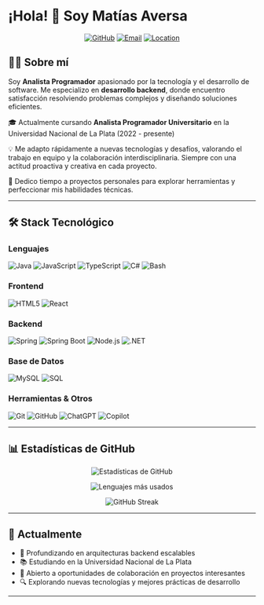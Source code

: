 # ¡Hola! 👋 Soy Matías Aversa

<div align="center">
  
[![GitHub](https://img.shields.io/badge/GitHub-matiAversa-181717?style=for-the-badge&logo=github)](https://github.com/matiAversa)
[![Email](https://img.shields.io/badge/Email-Matiasaversa04@gmail.com-D14836?style=for-the-badge&logo=gmail&logoColor=white)](mailto:Matiasaversa04@gmail.com)
[![Location](https://img.shields.io/badge/Ubicación-La_Plata,_Argentina-4285F4?style=for-the-badge&logo=google-maps&logoColor=white)]()

</div>

## 👨‍💻 Sobre mí

Soy **Analista Programador** apasionado por la tecnología y el desarrollo de software. Me especializo en **desarrollo backend**, donde encuentro satisfacción resolviendo problemas complejos y diseñando soluciones eficientes. 

🎓 Actualmente cursando **Analista Programador Universitario** en la Universidad Nacional de La Plata (2022 - presente)

💡 Me adapto rápidamente a nuevas tecnologías y desafíos, valorando el trabajo en equipo y la colaboración interdisciplinaria. Siempre con una actitud proactiva y creativa en cada proyecto.

🚀 Dedico tiempo a proyectos personales para explorar herramientas y perfeccionar mis habilidades técnicas.

---

## 🛠️ Stack Tecnológico

### Lenguajes
![Java](https://img.shields.io/badge/Java-ED8B00?style=for-the-badge&logo=openjdk&logoColor=white)
![JavaScript](https://img.shields.io/badge/JavaScript-F7DF1E?style=for-the-badge&logo=javascript&logoColor=black)
![TypeScript](https://img.shields.io/badge/TypeScript-007ACC?style=for-the-badge&logo=typescript&logoColor=white)
![C#](https://img.shields.io/badge/C%23-239120?style=for-the-badge&logo=c-sharp&logoColor=white)
![Bash](https://img.shields.io/badge/Bash-4EAA25?style=for-the-badge&logo=gnu-bash&logoColor=white)

### Frontend
![HTML5](https://img.shields.io/badge/HTML5-E34F26?style=for-the-badge&logo=html5&logoColor=white)
![React](https://img.shields.io/badge/React-20232A?style=for-the-badge&logo=react&logoColor=61DAFB)

### Backend
![Spring](https://img.shields.io/badge/Spring-6DB33F?style=for-the-badge&logo=spring&logoColor=white)
![Spring Boot](https://img.shields.io/badge/Spring_Boot-6DB33F?style=for-the-badge&logo=spring-boot&logoColor=white)
![Node.js](https://img.shields.io/badge/Node.js-43853D?style=for-the-badge&logo=node.js&logoColor=white)
![.NET](https://img.shields.io/badge/.NET-5C2D91?style=for-the-badge&logo=.net&logoColor=white)

### Base de Datos
![MySQL](https://img.shields.io/badge/MySQL-00000F?style=for-the-badge&logo=mysql&logoColor=white)
![SQL](https://img.shields.io/badge/SQL-4479A1?style=for-the-badge&logo=postgresql&logoColor=white)

### Herramientas & Otros
![Git](https://img.shields.io/badge/Git-F05032?style=for-the-badge&logo=git&logoColor=white)
![GitHub](https://img.shields.io/badge/GitHub-100000?style=for-the-badge&logo=github&logoColor=white)
![ChatGPT](https://img.shields.io/badge/ChatGPT-74aa9c?style=for-the-badge&logo=openai&logoColor=white)
![Copilot](https://img.shields.io/badge/GitHub_Copilot-000000?style=for-the-badge&logo=github&logoColor=white)

---

## 📊 Estadísticas de GitHub

<div align="center">
  
![Estadísticas de GitHub](https://github-readme-stats.vercel.app/api?username=matiAversa&show_icons=true&theme=tokyonight&hide_border=true)

![Lenguajes más usados](https://github-readme-stats.vercel.app/api/top-langs/?username=matiAversa&layout=compact&theme=tokyonight&hide_border=true)

![GitHub Streak](https://github-readme-streak-stats.herokuapp.com/?user=matiAversa&theme=tokyonight&hide_border=true)

</div>

---

## 🌱 Actualmente

- 🎯 Profundizando en arquitecturas backend escalables
- 📚 Estudiando en la Universidad Nacional de La Plata
- 💼 Abierto a oportunidades de colaboración en proyectos interesantes
- 🔍 Explorando nuevas tecnologías y mejores prácticas de desarrollo

---
